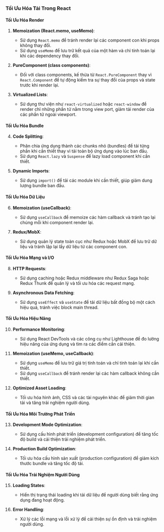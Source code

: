 ### Tối Ưu Hóa Tải Trong React

#### Tối Ưu Hóa Render

1. **Memoization (React.memo, useMemo)**:
   - Sử dụng `React.memo` để tránh render lại các component con khi props không thay đổi.
   - Sử dụng `useMemo` để lưu trữ kết quả của một hàm và chỉ tính toán lại khi các dependency thay đổi.

2. **PureComponent (class components)**:
   - Đối với class components, kế thừa từ `React.PureComponent` thay vì `React.Component` để tự động kiểm tra sự thay đổi của props và state trước khi render lại.

3. **Virtualized Lists**:
   - Sử dụng thư viện như `react-virtualized` hoặc `react-window` để render chỉ những phần tử nằm trong view port, giảm tải render của các phần tử ngoài viewport.

#### Tối Ưu Hóa Bundle

4. **Code Splitting**:
   - Phân chia ứng dụng thành các chunks nhỏ (bundles) để tải từng phần khi cần thiết thay vì tải toàn bộ ứng dụng vào lúc ban đầu.
   - Sử dụng `React.lazy` và `Suspense` để lazy load component khi cần thiết.

5. **Dynamic Imports**:
   - Sử dụng `import()` để tải các module khi cần thiết, giúp giảm dung lượng bundle ban đầu.

#### Tối Ưu Hóa Dữ Liệu

6. **Memoization (useCallback)**:
   - Sử dụng `useCallback` để memoize các hàm callback và tránh tạo lại chúng mỗi khi component render lại.

7. **Redux/MobX**:
   - Sử dụng quản lý state toàn cục như Redux hoặc MobX để lưu trữ dữ liệu và tránh lặp lại lấy dữ liệu từ các component con.

#### Tối Ưu Hóa Mạng và I/O

8. **HTTP Requests**:
   - Sử dụng caching hoặc Redux middleware như Redux Saga hoặc Redux Thunk để quản lý và tối ưu hóa các request mạng.

9. **Asynchronous Data Fetching**:
   - Sử dụng `useEffect` và `useState` để tải dữ liệu bất đồng bộ một cách hiệu quả, tránh việc block main thread.

#### Tối Ưu Hóa Hiệu Năng

10. **Performance Monitoring**:
    - Sử dụng React DevTools và các công cụ như Lighthouse để đo lường hiệu năng của ứng dụng và tìm ra các điểm cần cải thiện.

11. **Memoization (useMemo, useCallback)**:
    - Sử dụng `useMemo` để lưu trữ giá trị tính toán và chỉ tính toán lại khi cần thiết.
    - Sử dụng `useCallback` để tránh render lại các hàm callback không cần thiết.

12. **Optimized Asset Loading**:
    - Tối ưu hóa hình ảnh, CSS và các tài nguyên khác để giảm thời gian tải và tăng trải nghiệm người dùng.

#### Tối Ưu Hóa Môi Trường Phát Triển

13. **Development Mode Optimization**:
    - Sử dụng cấu hình phát triển (development configuration) để tăng tốc độ build và cải thiện trải nghiệm phát triển.

14. **Production Build Optimization**:
    - Tối ưu hóa cấu hình sản xuất (production configuration) để giảm kích thước bundle và tăng tốc độ tải.

#### Tối Ưu Hóa Trải Nghiệm Người Dùng

15. **Loading States**:
    - Hiển thị trạng thái loading khi tải dữ liệu để người dùng biết rằng ứng dụng đang hoạt động.

16. **Error Handling**:
    - Xử lý các lỗi mạng và lỗi xử lý để cải thiện sự ổn định và trải nghiệm người dùng.
